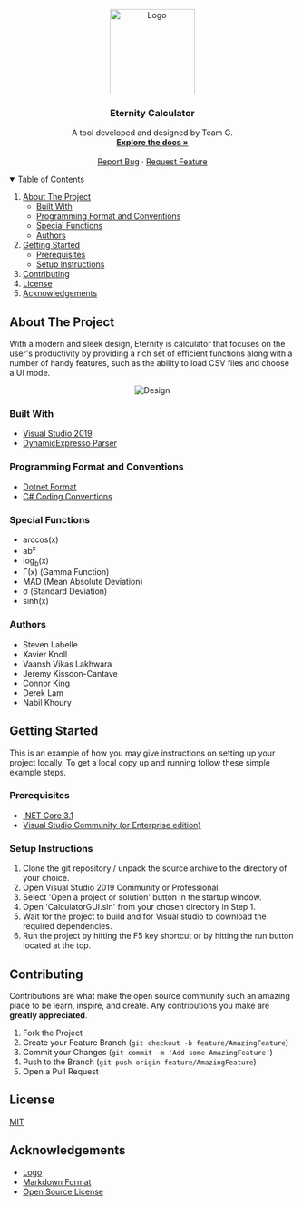 <!--
**       .@@@@@@@*  ,@@@@@@@@     @@@     .@@@@@@@    @@@,    @@@% (@@@@@@@@
**       .@@    @@@ ,@@          @@#@@    .@@    @@@  @@@@   @@@@% (@@
**       .@@@@@@@/  ,@@@@@@@    @@@ #@@   .@@     @@  @@ @@ @@/@@% (@@@@@@@
**       .@@    @@% ,@@        @@@@@@@@@  .@@    @@@  @@  @@@@ @@% (@@
**       .@@    #@@ ,@@@@@@@@ @@@     @@@ .@@@@@@.    @@  .@@  @@% (@@@@@@@@
-->

<!-- PROJECT LOGO -->

<p align="center">
  <a href="https://github.com/Djzx2010/Eternity-TeamG">
    <img src="https://i.pinimg.com/originals/43/28/c3/4328c30611e0c3a5556fa1d4cb35dae7.png" alt="Logo" height="150">
  </a>
  <h3 align="center">Eternity Calculator</h3>
  <p align="center">
    A  tool developed and designed by Team G.
    <br />
    <a href="https://github.com/Djzx2010/Eternity-TeamG"><strong>Explore the docs »</strong></a>
    <br />
    <br />    
    <a href="https://github.com/Djzx2010/Eternity-TeamG/issues">Report Bug</a>
    ·
    <a href="https://github.com/Djzx2010/Eternity-TeamG/issues">Request Feature</a>
  </p>
</p>

<!-- TABLE OF CONTENTS -->

<details open="open">
  <summary>Table of Contents</summary>
  <ol>
    <li>
      <a href="#about-the-project">About The Project</a>
      <ul>
        <li><a href="#built-with">Built With</a></li>
        <li><a href="#programming-format-and-conventions">Programming Format and Conventions</a></li>        
        <li><a href="#special-functions">Special Functions</a></li>
        <li><a href="#authors">Authors</a></li>
      </ul>
    </li>
    <li>
      <a href="#getting-started">Getting Started</a>
      <ul>
        <li><a href="#prerequisites">Prerequisites</a></li>
        <li><a href="#setup-instructions">Setup Instructions</a></li>
      </ul>
    </li>
    <li><a href="#contributing">Contributing</a></li>
    <li><a href="#license">License</a></li>
    <li><a href="#acknowledgements">Acknowledgements</a></li>
  </ol>
</details>

## About The Project

With a modern and sleek design, Eternity is calculator that focuses on the user's productivity by providing a rich set of efficient functions along with a number of handy features, such as the ability to load CSV files and choose a UI mode.

<p align="center">
  <img src="https://i.ibb.co/1bzHMcq/Main.png" alt="Design">
</p>

### Built With

- [Visual Studio 2019](https://visualstudio.microsoft.com/downloads/)
- [DynamicExpresso Parser](https://github.com/davideicardi/DynamicExpresso)

### Programming Format and Conventions

- [Dotnet Format](https://github.com/dotnet/format)
- [C# Coding Conventions](https://docs.microsoft.com/en-us/dotnet/csharp/fundamentals/coding-style/coding-conventions)

### Special Functions

- arccos(x)
- ab<sup>x</sup>
- log<sub>b</sub>(x)
- Γ(x) (Gamma Function)
- MAD (Mean Absolute Deviation)
- σ (Standard Deviation)
- sinh(x)

### Authors

- Steven Labelle
- Xavier Knoll
- Vaansh Vikas Lakhwara
- Jeremy Kissoon-Cantave
- Connor King
- Derek Lam
- Nabil Khoury

<!-- GETTING STARTED -->

## Getting Started

This is an example of how you may give instructions on setting up your project locally.
To get a local copy up and running follow these simple example steps.

### Prerequisites

- [.NET Core 3.1](https://dotnet.microsoft.com/download/)
- [Visual Studio Community (or Enterprise edition)](https://visualstudio.microsoft.com/vs/community/)

### Setup Instructions

1. Clone the git repository / unpack the source archive to the directory of your choice.
2. Open Visual Studio 2019 Community or Professional.
3. Select 'Open a project or solution' button in the startup window.
4. Open 'CalculatorGUI.sln' from your chosen directory in Step 1.
5. Wait for the project to build and for Visual studio to download the required dependencies.
6. Run the project by hitting the F5 key shortcut or by hitting the run button located at the top.

## Contributing

Contributions are what make the open source community such an amazing place to be learn, inspire, and create. Any contributions you make are **greatly appreciated**.

1. Fork the Project
2. Create your Feature Branch (`git checkout -b feature/AmazingFeature`)
3. Commit your Changes (`git commit -m 'Add some AmazingFeature'`)
4. Push to the Branch (`git push origin feature/AmazingFeature`)
5. Open a Pull Request

<!-- LICENSE -->

## License

[MIT](https://choosealicense.com/licenses/mit/)

<!-- ACKNOWLEDGEMENTS -->

## Acknowledgements

- [Logo](https://www.vippng.com/ps/ios-11-calculator-icon/)
- [Markdown Format](https://prettier.io)
- [Open Source License](https://choosealicense.com)
